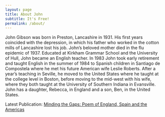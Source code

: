 ```yaml
---
layout: page
title: About John
subtitle: It's Free!
permalink: /about/
---
```


John Gibson was born in Preston, Lancashire in 1931. His first years coincided with the depression, in which his father who worked in the cotton mills of Lancashire lost his job. John’s beloved mother died in the flu epidemic of 1937. Educated at Kirkham Grammar School and the University of Hull, John became an English teacher. In 1983 John took early retirement and taught English in the summer of 1984 to Spanish children in Santiago de Compostela where he met his future American wife Leslie Roberts. After a year’s teaching in Seville, he moved to the United States where he taught at the college level in Boston, before moving to the mid-west with his wife, where they both taught at the University of Southern Indiana in Evansville. John has a daughter, Rebecca, in England and a son, Ben, in the United States.

Latest Publication: [Minding the Gaps: Poem of England, Spain and the Americas](https://www.amazon.com/Minding-Gaps-Poems-England-Americas/dp/1545570000/)
